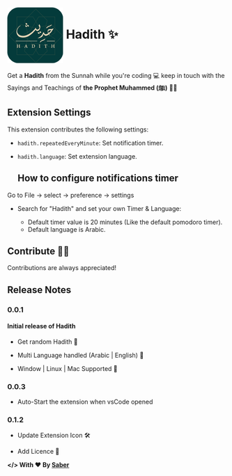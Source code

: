 # <img align="center" src="https://raw.githubusercontent.com/SABER-MOHAMED/Hadith/main/images/icon.png" alt="Hadith extension"> Hadith ✨

Get a **Hadith** from the Sunnah while you're coding 💻 keep in touch with the Sayings and Teachings of **the Prophet Muhammed (ﷺ)** 🕌💚

## Extension Settings

This extension contributes the following settings:

- `hadith.repeatedEveryMinute`: Set notification timer.
- `hadith.language`: Set extension language.

  ## How to configure notifications timer

Go to File -> select -> preference -> settings

- Search for "Hadith" and set your own Timer & Language:

  - Default timer value is 20 minutes (Like the default pomodoro timer).
  - Default language is Arabic.

## Contribute 🧑‍💻

Contributions are always appreciated!

## Release Notes

### 0.0.1

#### Initial release of Hadith

- Get random Hadith 🚀

- Multi Language handled (Arabic | English) 🚀

- Window | Linux | Mac Supported 🚀

### 0.0.3

- Auto-Start the extension when vsCode opened

### 0.1.2

- Update Extension Icon 🛠

- Add Licence 📜

**</> With ❤️ By <a href="https://twitter.com/msaber__">Saber</a>**

